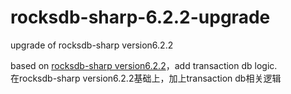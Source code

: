 # rocksdb-sharp-6.2.2-upgrade
upgrade of rocksdb-sharp version6.2.2

based on [rocksdb-sharp version6.2.2](https://github.com/warrenfalk/rocksdb-sharp/releases/tag/v6.2.2)，add transaction db logic.  
在rocksdb-sharp version6.2.2基础上，加上transaction db相关逻辑

